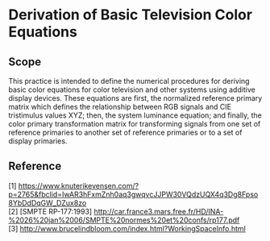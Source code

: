 # Derivation of Basic Television Color Equations
## Scope ##
This practice is intended to define the numerical procedures for deriving basic color equations for color television and other systems using additive display devices. These equations are first, the normalized reference primary matrix which defines the relationship between RGB signals and CIE tristimulus values XYZ; then, the system luminance equation; and finally, the color primary transformation matrix for transforming signals from one set of reference primaries to another set of reference primaries or to a set of display primaries.

## Reference ##

[1]  https://www.knuterikevensen.com/?p=2765&fbclid=IwAR3hFxmZnh0aq3gwqvcJJPW30VQdzUQX4q3Dg8Fpso8YbDdDqGW_DZux8zo    
[2]  [SMPTE RP-177:1993] http://car.france3.mars.free.fr/HD/INA-%2026%20jan%2006/SMPTE%20normes%20et%20confs/rp177.pdf  
[3]  http://www.brucelindbloom.com/index.html?WorkingSpaceInfo.html  
